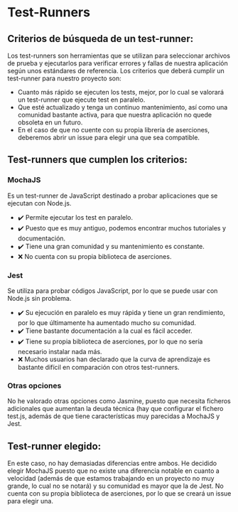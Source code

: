 # Test-Runners

## Criterios de búsqueda de un test-runner:

Los test-runners son herramientas que se utilizan para seleccionar archivos de prueba y ejecutarlos para verificar errores y fallas de nuestra aplicación según unos estándares de referencia. Los criterios que deberá cumplir un test-runner para nuestro proyecto son:

- Cuanto más rápido se ejecuten los tests, mejor, por lo cual se valorará un test-runner que ejecute test en paralelo.
- Que esté actualizado y tenga un continuo mantenimiento, así como una comunidad bastante activa, para que nuestra aplicación no quede obsoleta en un futuro.
- En el caso de que no cuente con su propia librería de aserciones, deberemos abrir un issue para elegir una que sea compatible.

## Test-runners que cumplen los criterios:

### MochaJS

Es un test-runner de JavaScript destinado a probar aplicaciones que se ejecutan con Node.js.

- :heavy_check_mark: Permite ejecutar los test en paralelo.
- :heavy_check_mark: Puesto que es muy antiguo, podemos encontrar muchos tutoriales y documentación.
- :heavy_check_mark: Tiene una gran comunidad y su mantenimiento es constante.
- :x: No cuenta con su propia biblioteca de aserciones.

### Jest

Se utiliza para probar códigos JavaScript, por lo que se puede usar con Node.js sin problema.

- :heavy_check_mark: Su ejecución en paralelo es muy rápida y tiene un gran rendimiento, por lo que últimamente ha aumentado mucho su comunidad.
- :heavy_check_mark: Tiene bastante documentación a la cual es fácil acceder.
- :heavy_check_mark: Tiene su propia biblioteca de aserciones, por lo que no sería necesario instalar nada más.
- :x: Muchos usuarios han declarado que la curva de aprendizaje es bastante difícil en comparación con otros test-runners.

### Otras opciones

No he valorado otras opciones como Jasmine, puesto que necesita ficheros adicionales que aumentan la deuda técnica (hay que configurar el fichero test.js, además de que tiene características muy parecidas a MochaJS y Jest.


## Test-runner elegido:

En este caso, no hay demasiadas diferencias entre ambos. He decidido elegir MochaJS puesto que no existe una diferencia notable en cuanto a velocidad (además de que estamos trabajando en un proyecto no muy grande, lo cual no se notará) y su comunidad es mayor que la de Jest. No cuenta con su propia biblioteca de aserciones, por lo que se creará un issue para elegir una.